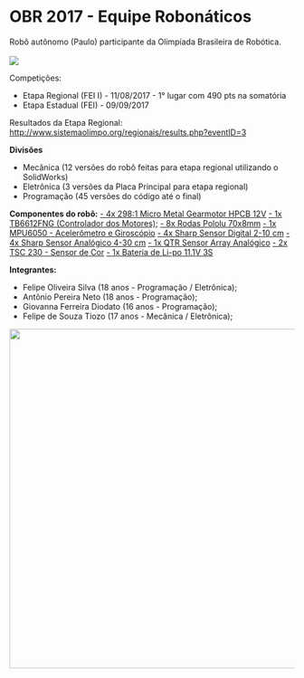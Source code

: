 # OBR 2017 - Equipe Robonáticos
Robô autônomo (Paulo) participante da Olimpíada Brasileira de Robótica.
<br><br>
<img src="https://github.com/FeoSilva/OBR-2017/blob/master/M%C3%ADdia/Paulo.jpg" />

Competições:
- Etapa Regional (FEI I) - 11/08/2017 - 1° lugar com 490 pts na somatória
- Etapa Estadual (FEI) - 09/09/2017

Resultados da Etapa Regional:
http://www.sistemaolimpo.org/regionais/results.php?eventID=3

<b>Divisões</b>
- Mecânica (12 versões do robô feitas para etapa regional utilizando o SolidWorks)
- Eletrônica (3 versões da Placa Principal para etapa regional)
- Programação (45 versões do código até o final)

<b>Componentes do robô:</b>
<a href="https://www.pololu.com/product/3045">- 4x 298:1 Micro Metal Gearmotor HPCB 12V</a>
<a href="https://www.pololu.com/product/713/resources">- 1x TB6612FNG (Controlador dos Motores);</a>
<a href="https://www.pololu.com/product/1425">- 8x Rodas Pololu 70x8mm</a>
<a href="https://www.filipeflop.com/produto/acelerometro-e-giroscopio-3-eixos-6-dof-mpu-6050/">- 1x MPU6050 - Acelerômetro e Giroscópio</a>
<a href="https://www.pololu.com/product/1134">- 4x Sharp Sensor Digital 2-10 cm</a>
<a href="https://www.pololu.com/product/2464">- 4x Sharp Sensor Analógico 4-30 cm</a>
<a href="https://www.pololu.com/product/960">- 1x QTR Sensor Array Analógico</a>
<a href="http://www.usinainfo.com.br/sensores-para-arduino/sensor-de-cor-para-arduino-tcs230-2810.html">- 2x TSC 230 - Sensor de Cor</a>
<a href="http://produto.mercadolivre.com.br/MLB-876602966-bateria-lipo-turnigy-2200mah-3s-111v-20c-_JM">- 1x Bateria de Li-po 11.1V 3S</a>


<b>Integrantes:</b>
- Felipe Oliveira Silva (18 anos - Programação / Eletrônica);
- Antônio Pereira Neto (18 anos - Programação);
- Giovanna Ferreira Diodato (16 anos - Programação);
- Felipe de Souza Tiozo (17 anos - Mecânica / Eletrônica);

<center><img src="https://github.com/FeoSilva/OBR-2017/blob/master/M%C3%ADdia/Equipe.jpg" width="600"/></center>



